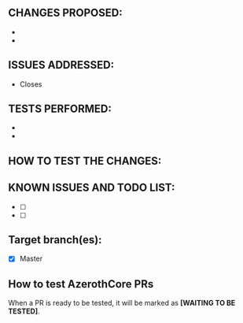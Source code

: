 <!-- First of all, THANK YOU for your contribution.
 Please fill this template unless your PR is very simple/straightforward.
 Do not forget to have a look at our Pull Request tutorial: http://www.azerothcore.org/wiki/Contribute#how-to-create-a-pull-request
-->

<!-- WRITE A RELEVANT TITLE -->

## CHANGES PROPOSED:
-  
-  


## ISSUES ADDRESSED:
- Closes 
<!-- If the issue doesn't exist, describe it and how to reproduce it, please. If the issue already exists, just paste the link to the issue you close, like this: Closes https://github.com/azerothcore/azerothcore-wotlk/issues/967 -->


## TESTS PERFORMED:
-
-
<!-- Does it build without errors? Did you test in-game? What did you test? Did you do all these tests on Linux, Mac or Windows? Other tests performed -->


## HOW TO TEST THE CHANGES:
<!-- We need to confirm the changes first, so try to make the work easy for testers (who are not necessarily coders), please:
 - Which commands to use? Which NPC to teleport to?
 - Do we need to enable debug flags on Cmake?
 - Do we need to look at the console? etc...
 - Other steps
-->


## KNOWN ISSUES AND TODO LIST:
<!-- This is a TODO list with checkboxes to tick -->
- [ ]
- [ ] 


## Target branch(es):
- [x] Master


<!-- NOTE: You do not need to squash your commits, on merge we will squash them for you (when there are too many commits we merge them into one big commit for a cleaner and easy to read history). -->

<!-- NOTE2: If you intend to contribute more than once, you should really join us on our discord channel!
 The link is on our site http://azerothcore.org/ We set cosmetic ranks for our contributors and may give access to special resources/knowledge to them! -->


<!-- Do not remove the instructions below about testing, they will help users to test your PR -->
 
## How to test AzerothCore PRs
 
When a PR is ready to be tested, it will be marked as **[WAITING TO BE TESTED]**.
